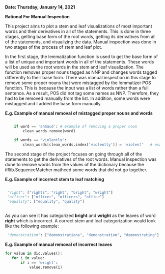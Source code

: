 **Date: Thursday, January 14, 2021**

**Rational For Manual Inspection** 

This project aims to plot a stem and leaf visualizations of most important words and their derivatives in all of the statements. This is done in three stages, getting base form of the root words, getting its derivatives from all of the statements, and visualizing the data. Manual inspection was done in two stages of the process of stem and leaf plot. 

In the first stage, the lemmatization function is used to get the base form of a list of unique and important words in all of the statements. These words will be used as the root words in the stem and leaf visualization. The function removes proper nouns tagged as NNP and changes words tagged differently to their base form. There was manual inspection in this stage to remove some proper nouns that were mistagged by the lemmatizer POS function. This is because the input was a list of words rather than a full sentence. As a result, POS did not tag some names as NNP. Therefore, they had to be removed manually from the list. In addition, some words were mistagged and I added the base form manually.

**E.g. Example of manual removal of mistagged proper nouns and words**

```python

    if word == 'ahmaud': # example of removing a proper noun
        clean_words.remove(word)

    if words == 'violently':
        clean_words[clean_words.index('violently')] = 'violent'   # example of changing a word to base from
```

 
The second stage of the project focuses on going through all of the statements to get the derivatives of the root words. Manual inspection was done to remove words from the values of the dictionary because the ifflib.SequenceMatcher mathced some words that did not go together.

**E.g. Example of incorrect stem to leaf matching**

```python

 "right": ["rights", "right", "bright", "wright"]
 "officer": ["officer", "officers", "office"]
 "equality": ["equality", "quality"]
 
 ```
 
As you can see it has categorized **bright** and **wright** as the leaves of word **right** which is incorrect. A correct stem and leaf categorization would look like the following example:

```python
 "demonstration": ["demonstrations", "demonstration", "demonstrating"]
 ```
 
 **E.g. Example of manual removal of incorrect leaves**
 
 ```python
for value in dic.values():
    for i in value:
        if i == 'wright':
            value.remove(i)
 ```
 
 
 
 
 